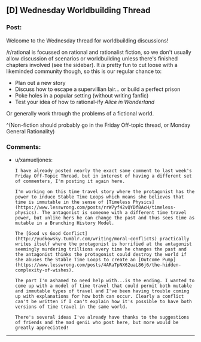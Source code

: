 ## [D] Wednesday Worldbuilding Thread

### Post:

Welcome to the Wednesday thread for worldbuilding discussions!

/r/rational is focussed on rational and rationalist fiction, so we don't usually allow discussion of scenarios or worldbuilding unless there's finished chapters involved (see the sidebar).  It *is* pretty fun to cut loose with a likeminded community though, so this is our regular chance to:

* Plan out a new story
* Discuss how to escape a supervillian lair... or build a perfect prison
* Poke holes in a popular setting (without writing fanfic)
* Test your idea of how to rational-ify *Alice in Wonderland*

Or generally work through the problems of a fictional world.

^(Non-fiction should probably go in the Friday Off-topic thread, or Monday General Rationality)


### Comments:

- u/xamueljones:
  ```
  I have already posted nearly the exact same comment to last week's Friday Off-Topic Thread, but in interest of having a different set of commenters, I'm posting it again here.

  I'm working on this time travel story where the protagonist has the power to induce Stable Time Loops which means she believes that time is immutable in the sense of [Timeless Physics](https://www.lesswrong.com/posts/rrW7yf42vQYDf8AcH/timeless-physics). The antagonist is someone with a different time travel power, but unlike hers he can change the past and thus sees time as mutable in a Branching History Model.

  The [Good vs Good Conflict](http://yudkowsky.tumblr.com/writing/moral-conflicts) practically writes itself where the protagonist is horrified at the antagonist seemingly murdering trillions every time he changes the past and the antagonist thinks the protagonist could destroy the world if she abuses the Stable Time Loops to create an [Outcome Pump](https://www.lesswrong.com/posts/4ARaTpNX62uaL86j6/the-hidden-complexity-of-wishes).

  The part I'm ashamed to need help with...is the ending. I wanted to come up with a model of time travel that could permit both mutable and immutable types of travel and I've been having trouble coming up with explanations for how both can occur. Clearly a conflict can't be written if I can't explain how it's possible to have both versions of time travel in the same world.

  There's several ideas I've already have thanks to the suggestions of friends and the mad genii who post here, but more would be greatly appreciated!
  ```

---

